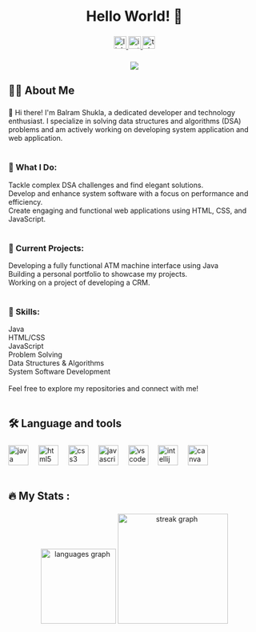 <h1 align="center">Hello World! 👋</h1>

###

<div align="center">
  <a href="https://www.linkedin.com/in/balram-shukla-3189b6269/?originalSubdomain=in" target="_blank">
    <img src="https://img.shields.io/static/v1?message=LinkedIn&logo=linkedin&label=&color=0077B5&logoColor=white&labelColor=&style=for-the-badge" height="25" alt="linkedin logo"  />
  </a>
  <a href="https://www.instagram.com/mr.balramshukla" target="_blank">
    <img src="https://img.shields.io/static/v1?message=Instagram&logo=instagram&label=&color=E4405F&logoColor=white&labelColor=&style=for-the-badge" height="25" alt="instagram logo"  />
  </a>
  <a href="https://t.me//balramshukla" target="_blank">
    <img src="https://img.shields.io/static/v1?message=Telegram&logo=telegram&label=&color=2CA5E0&logoColor=white&labelColor=&style=for-the-badge" height="25" alt="telegram logo"  />
  </a>
</div>

###

<div align="center">
  <img src="https://visitor-badge.laobi.icu/badge?page_id=balramshukla003.balramshukla003&"  />
</div>

###

<h2 align="left">👩‍💻  About Me</h2>

###

<p align="left">👋 Hi there! I'm Balram Shukla, a dedicated developer and technology enthusiast. I specialize in solving data structures and algorithms (DSA) problems and am actively working on developing system application and web application.<br><br> <h3>🔹 What I Do:</h3>Tackle complex DSA challenges and find elegant solutions.<br>Develop and enhance system software with a focus on performance and efficiency.<br>Create engaging and functional web applications using HTML, CSS, and JavaScript.<br><br> <h3>🔹 Current Projects:</h3>Developing a fully functional ATM machine interface using Java<br>Building a personal portfolio to showcase my projects.<br>Working on a project of developing a CRM.<br><br> <h3>🔹 Skills:</h3>Java<br>HTML/CSS<br>JavaScript<br>Problem Solving<br>Data Structures & Algorithms<br>System Software Development<br><br>Feel free to explore my repositories and connect with me! <br> <br></p>

###

<h2 align="left">🛠 Language and tools</h2>

###

<div align="left">
  <img src="https://cdn.jsdelivr.net/gh/devicons/devicon/icons/java/java-original.svg" height="40" alt="java logo"  />
  <img width="12" />
  <img src="https://cdn.jsdelivr.net/gh/devicons/devicon/icons/html5/html5-original.svg" height="40" alt="html5 logo"  />
  <img width="12" />
  <img src="https://cdn.jsdelivr.net/gh/devicons/devicon/icons/css3/css3-original.svg" height="40" alt="css3 logo"  />
  <img width="12" />
  <img src="https://cdn.jsdelivr.net/gh/devicons/devicon/icons/javascript/javascript-original.svg" height="40" alt="javascript logo"  />
  <img width="12" />
  <img src="https://cdn.jsdelivr.net/gh/devicons/devicon/icons/vscode/vscode-original.svg" height="40" alt="vscode logo"  />
  <img width="12" />
  <img src="https://cdn.jsdelivr.net/gh/devicons/devicon/icons/intellij/intellij-original.svg" height="40" alt="intellij logo"  />
  <img width="12" />
  <img src="https://cdn.jsdelivr.net/gh/devicons/devicon/icons/canva/canva-original.svg" height="40" alt="canva logo"  />
  <br> <br> 
</div>

###

<h2 align="left">🔥   My Stats :</h2>

###

<div align="center">
  <img src="https://github-readme-stats.vercel.app/api/top-langs?username=balramshukla003&locale=en&hide_title=false&layout=compact&card_width=320&langs_count=5&theme=dracula&hide_border=false&order=2" height="150" alt="languages graph"  />
  <img src="https://streak-stats.demolab.com?user=balramshukla003&locale=en&mode=daily&theme=dark&hide_border=false&border_radius=5&order=3" height="220" alt="streak graph"  />
</div>

###
